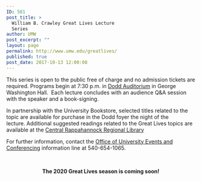 ```yaml
---
ID: 581
post_title: >
  William B. Crawley Great Lives Lecture
  Series
author: UMW
post_excerpt: ""
layout: page
permalink: http://www.umw.edu/greatlives/
published: true
post_date: 2017-10-13 12:00:08
---
```

This series is open to the public free of charge and no admission tickets are required. Programs begin at 7:30 p.m. in <a href="https://www.google.com/maps/place/Dodd+Auditorium,+University+of+Mary+Washington,+Fredericksburg,+VA+22401/@38.300666,-77.4742532,17z/data=!3m1!4b1!4m2!3m1!1s0x89b6c1f6e91c1fcb:0xd30436a5b77ca7e5">Dodd Auditorium</a> in George Washington Hall.  Each lecture concludes with an audience Q&amp;A session with the speaker and a book-signing.

In partnership with the University Bookstore, selected titles related to the topic are available for purchase in the Dodd foyer the night of the lecture. Additional suggested readings related to the Great Lives topics are available at the <a href="http://www.librarypoint.org/greatlives" target="_blank" rel="noopener noreferrer">Central Rappahannock Regional Library</a>

For further information, contact the <a href="http://president.umw.edu/events/">Office of University Events and Conferencing</a> information line at 540-654-1065.

&nbsp;
<p style="text-align: center"><strong>The 2020 Great Lives season is coming soon! </strong></p>
